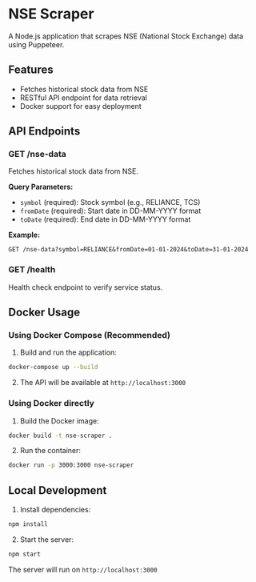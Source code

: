 # NSE Scraper

A Node.js application that scrapes NSE (National Stock Exchange) data using Puppeteer.

## Features

- Fetches historical stock data from NSE
- RESTful API endpoint for data retrieval
- Docker support for easy deployment

## API Endpoints

### GET /nse-data
Fetches historical stock data from NSE.

**Query Parameters:**
- `symbol` (required): Stock symbol (e.g., RELIANCE, TCS)
- `fromDate` (required): Start date in DD-MM-YYYY format
- `toDate` (required): End date in DD-MM-YYYY format

**Example:**
```
GET /nse-data?symbol=RELIANCE&fromDate=01-01-2024&toDate=31-01-2024
```

### GET /health
Health check endpoint to verify service status.

## Docker Usage

### Using Docker Compose (Recommended)

1. Build and run the application:
```bash
docker-compose up --build
```

2. The API will be available at `http://localhost:3000`

### Using Docker directly

1. Build the Docker image:
```bash
docker build -t nse-scraper .
```

2. Run the container:
```bash
docker run -p 3000:3000 nse-scraper
```

## Local Development

1. Install dependencies:
```bash
npm install
```

2. Start the server:
```bash
npm start
```

The server will run on `http://localhost:3000`